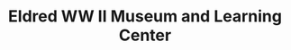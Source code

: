 ---
layout: repo
title: "Eldred WW II Museum and Learning Center"
id: 13521
permalink: repos/13521/
---